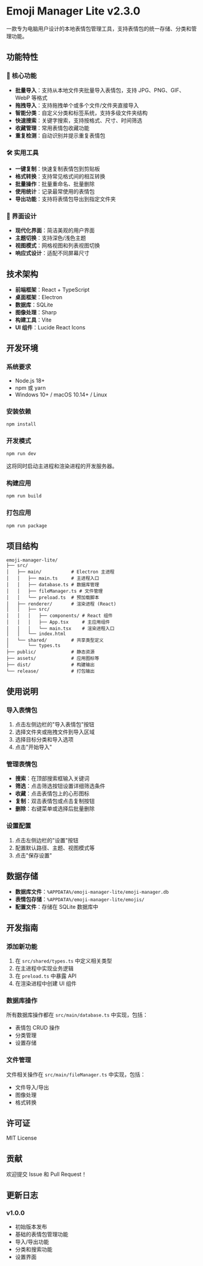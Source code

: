 # Emoji Manager Lite v2.3.0

一款专为电脑用户设计的本地表情包管理工具，支持表情包的统一存储、分类和管理功能。

## 功能特性

### 🚀 核心功能
- **批量导入**：支持从本地文件夹批量导入表情包，支持 JPG、PNG、GIF、WebP 等格式
- **拖拽导入**：支持拖拽单个或多个文件/文件夹直接导入
- **智能分类**：自定义分类和标签系统，支持多级文件夹结构
- **快速搜索**：关键字搜索，支持按格式、尺寸、时间筛选
- **收藏管理**：常用表情包收藏功能
- **重复检测**：自动识别并提示重复表情包

### 🛠️ 实用工具
- **一键复制**：快速复制表情包到剪贴板
- **格式转换**：支持常见格式间的相互转换
- **批量操作**：批量重命名、批量删除
- **使用统计**：记录最常使用的表情包
- **导出功能**：支持将表情包导出到指定文件夹

### 🎨 界面设计
- **现代化界面**：简洁美观的用户界面
- **主题切换**：支持深色/浅色主题
- **视图模式**：网格视图和列表视图切换
- **响应式设计**：适配不同屏幕尺寸

## 技术架构

- **前端框架**：React + TypeScript
- **桌面框架**：Electron
- **数据库**：SQLite
- **图像处理**：Sharp
- **构建工具**：Vite
- **UI 组件**：Lucide React Icons

## 开发环境

### 系统要求
- Node.js 18+
- npm 或 yarn
- Windows 10+ / macOS 10.14+ / Linux

### 安装依赖

```bash
npm install
```

### 开发模式

```bash
npm run dev
```

这将同时启动主进程和渲染进程的开发服务器。

### 构建应用

```bash
npm run build
```

### 打包应用

```bash
npm run package
```

## 项目结构

```
emoji-manager-lite/
├── src/
│   ├── main/           # Electron 主进程
│   │   ├── main.ts     # 主进程入口
│   │   ├── database.ts # 数据库管理
│   │   ├── fileManager.ts # 文件管理
│   │   └── preload.ts  # 预加载脚本
│   ├── renderer/       # 渲染进程 (React)
│   │   ├── src/
│   │   │   ├── components/ # React 组件
│   │   │   ├── App.tsx     # 主应用组件
│   │   │   └── main.tsx    # 渲染进程入口
│   │   └── index.html
│   └── shared/         # 共享类型定义
│       └── types.ts
├── public/             # 静态资源
├── assets/             # 应用图标等
├── dist/               # 构建输出
└── release/            # 打包输出
```

## 使用说明

### 导入表情包
1. 点击左侧边栏的"导入表情包"按钮
2. 选择文件夹或拖拽文件到导入区域
3. 选择目标分类和导入选项
4. 点击"开始导入"

### 管理表情包
- **搜索**：在顶部搜索框输入关键词
- **筛选**：点击筛选按钮设置详细筛选条件
- **收藏**：点击表情包上的心形图标
- **复制**：双击表情包或点击复制按钮
- **删除**：右键菜单或选择后批量删除

### 设置配置
1. 点击左侧边栏的"设置"按钮
2. 配置默认路径、主题、视图模式等
3. 点击"保存设置"

## 数据存储

- **数据库文件**：`%APPDATA%/emoji-manager-lite/emoji-manager.db`
- **表情包存储**：`%APPDATA%/emoji-manager-lite/emojis/`
- **配置文件**：存储在 SQLite 数据库中

## 开发指南

### 添加新功能
1. 在 `src/shared/types.ts` 中定义相关类型
2. 在主进程中实现业务逻辑
3. 在 `preload.ts` 中暴露 API
4. 在渲染进程中创建 UI 组件

### 数据库操作
所有数据库操作都在 `src/main/database.ts` 中实现，包括：
- 表情包 CRUD 操作
- 分类管理
- 设置存储

### 文件管理
文件相关操作在 `src/main/fileManager.ts` 中实现，包括：
- 文件导入/导出
- 图像处理
- 格式转换

## 许可证

MIT License

## 贡献

欢迎提交 Issue 和 Pull Request！

## 更新日志

### v1.0.0
- 初始版本发布
- 基础的表情包管理功能
- 导入/导出功能
- 分类和搜索功能
- 设置界面